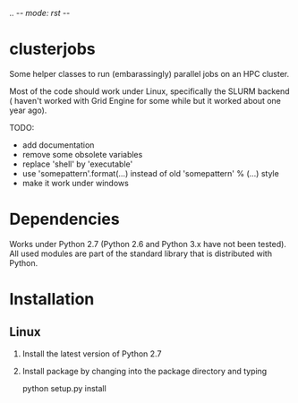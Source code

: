 .. -*- mode: rst -*-

clusterjobs
===========

Some helper classes to run (embarassingly) parallel jobs on an HPC cluster. 

Most of the code should work under Linux, specifically the SLURM backend (
haven't worked with Grid Engine for some while but it worked about one year 
ago).

TODO:

- add documentation
- remove some obsolete variables
- replace 'shell' by 'executable'
- use 'somepattern'.format(...) instead of old 'somepattern' % (...) style
- make it work under windows


Dependencies
============

Works under Python 2.7 (Python 2.6 and Python 3.x have not been tested). All
used modules are part of the standard library that is distributed with Python.


Installation
============

Linux
-----

1. Install the latest version of Python 2.7

2. Install package by changing into the package directory and typing

	python setup.py install

